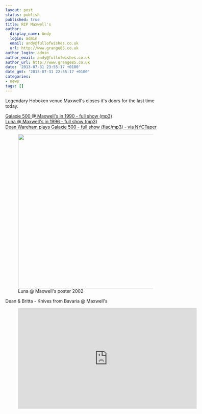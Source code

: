 ```yaml
---
layout: post
status: publish
published: true
title: RIP Maxwell's
author:
  display_name: Andy
  login: admin
  email: andy@fullofwishes.co.uk
  url: http://www.grange85.co.uk
author_login: admin
author_email: andy@fullofwishes.co.uk
author_url: http://www.grange85.co.uk
date: '2013-07-31 23:55:17 +0100'
date_gmt: '2013-07-31 22:55:17 +0100'
categories:
- news
tags: []
---
```

<p>Legendary Hoboken venue Maxwell's closes it's doors for the last time today.</p>
<p><a href="http://www.mediafire.com/download/t9jrk7ahvtaa5a8/Galaxie-500_1990-02-24_Maxwells-Hoboken-NJ-USA.zip">Galaxie 500 @ Maxwell's in 1990 - full show (mp3)</a><br />
<a href="http://www.mediafire.com/download/i8t8xcgqdikusji/Luna_1996-12-28_Maxwells-Hoboken-NJ-USA.zip">Luna @ Maxwell's in 1996 - full show (mp3)</a><br />
<a href="http://www.nyctaper.com/2011/01/dean-wareham-january-13-2011-maxwells-flac-and-mp3-downloads-streaming-songs/">Dean Wareham plays Galaxie 500 - full show (flac/mp3) - via NYCTaper</a></p>
<p><figure class="caption aligncenter"><img src="https://media.fullofwishes.co.uk/02-luna/pictures/2002-12-31_luna_maxwells_poster.jpg" width="615" height="483" class /><figcaption class="caption-text"> Luna @ Maxwell's poster 2002</figcaption></figure>
<p>Dean & Britta - Knives from Bavaria @ Maxwell's<br />
</p>
<figure class="caption aligncenter"><iframe width="560" height="315" src="https://www.youtube.com/embed/wSd9YWtcG_g" frameborder="0" allowfullscreen></iframe><figcaption class="caption-text"></figcaption></figure>
